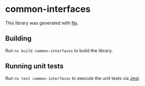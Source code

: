 # common-interfaces

This library was generated with [Nx](https://nx.dev).

## Building

Run `nx build common-interfaces` to build the library.

## Running unit tests

Run `nx test common-interfaces` to execute the unit tests via [Jest](https://jestjs.io).
